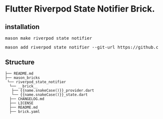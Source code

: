 # Flutter Riverpod State Notifier Brick.

<h2>installation</h2>
<pre>mason make riverpod_state_notifier</pre>
<pre>mason add riverpod_state_notifier --git-url https://github.com/ibrahimEltayfe/mason_bricks --git-path ./riverpod_state_notifier</pre>

<h2>Structure</h2>

```
├── README.md
├── mason_bricks
 └── riverpod_state_notifier
  └── __brick__
   ├── {{name.snakeCase()}}_provider.dart
   └── {{name.snakeCase()}}_state.dart 
  ├── CHANGELOG.md
  ├── LICENSE
  ├── README.md
  ├── brick.yaml

```


